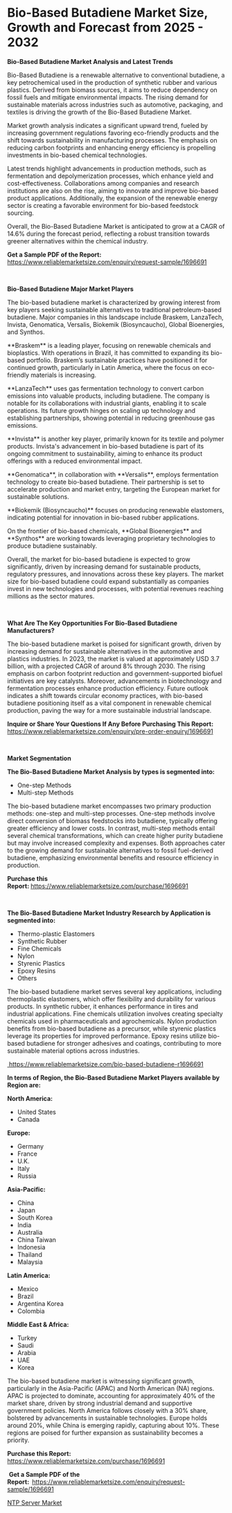 <p><h1>Bio-Based Butadiene Market Size, Growth and Forecast from 2025 - 2032</h1></p><p><strong>Bio-Based Butadiene Market Analysis and Latest Trends</strong></p>
<p><p>Bio-Based Butadiene is a renewable alternative to conventional butadiene, a key petrochemical used in the production of synthetic rubber and various plastics. Derived from biomass sources, it aims to reduce dependency on fossil fuels and mitigate environmental impacts. The rising demand for sustainable materials across industries such as automotive, packaging, and textiles is driving the growth of the Bio-Based Butadiene Market.</p><p>Market growth analysis indicates a significant upward trend, fueled by increasing government regulations favoring eco-friendly products and the shift towards sustainability in manufacturing processes. The emphasis on reducing carbon footprints and enhancing energy efficiency is propelling investments in bio-based chemical technologies.</p><p>Latest trends highlight advancements in production methods, such as fermentation and depolymerization processes, which enhance yield and cost-effectiveness. Collaborations among companies and research institutions are also on the rise, aiming to innovate and improve bio-based product applications. Additionally, the expansion of the renewable energy sector is creating a favorable environment for bio-based feedstock sourcing.</p><p>Overall, the Bio-Based Butadiene Market is anticipated to grow at a CAGR of 14.6% during the forecast period, reflecting a robust transition towards greener alternatives within the chemical industry.</p></p>
<p><strong>Get a Sample PDF of the Report:&nbsp;</strong> <a href="https://www.reliablemarketsize.com/enquiry/request-sample/1696691?utm_campaign=2442&utm_medium=2&utm_source=Github&utm_content=ia&utm_term=27032025&utm_id=bio-based-butadiene">https://www.reliablemarketsize.com/enquiry/request-sample/1696691</a></p>
<p>&nbsp;</p>
<p><strong>Bio-Based Butadiene Major Market Players</strong></p>
<p><p>The bio-based butadiene market is characterized by growing interest from key players seeking sustainable alternatives to traditional petroleum-based butadiene. Major companies in this landscape include Braskem, LanzaTech, Invista, Genomatica, Versalis, Biokemik (Biosyncaucho), Global Bioenergies, and Synthos.</p><p>**Braskem** is a leading player, focusing on renewable chemicals and bioplastics. With operations in Brazil, it has committed to expanding its bio-based portfolio. Braskem’s sustainable practices have positioned it for continued growth, particularly in Latin America, where the focus on eco-friendly materials is increasing.</p><p>**LanzaTech** uses gas fermentation technology to convert carbon emissions into valuable products, including butadiene. The company is notable for its collaborations with industrial giants, enabling it to scale operations. Its future growth hinges on scaling up technology and establishing partnerships, showing potential in reducing greenhouse gas emissions.</p><p>**Invista** is another key player, primarily known for its textile and polymer products. Invista's advancement in bio-based butadiene is part of its ongoing commitment to sustainability, aiming to enhance its product offerings with a reduced environmental impact.</p><p>**Genomatica**, in collaboration with **Versalis**, employs fermentation technology to create bio-based butadiene. Their partnership is set to accelerate production and market entry, targeting the European market for sustainable solutions.</p><p>**Biokemik (Biosyncaucho)** focuses on producing renewable elastomers, indicating potential for innovation in bio-based rubber applications. </p><p>On the frontier of bio-based chemicals, **Global Bioenergies** and **Synthos** are working towards leveraging proprietary technologies to produce butadiene sustainably. </p><p>Overall, the market for bio-based butadiene is expected to grow significantly, driven by increasing demand for sustainable products, regulatory pressures, and innovations across these key players. The market size for bio-based butadiene could expand substantially as companies invest in new technologies and processes, with potential revenues reaching millions as the sector matures.</p></p>
<p>&nbsp;</p>
<p><strong>What Are The Key Opportunities For Bio-Based Butadiene Manufacturers?</strong></p>
<p><p>The bio-based butadiene market is poised for significant growth, driven by increasing demand for sustainable alternatives in the automotive and plastics industries. In 2023, the market is valued at approximately USD 3.7 billion, with a projected CAGR of around 8% through 2030. The rising emphasis on carbon footprint reduction and government-supported biofuel initiatives are key catalysts. Moreover, advancements in biotechnology and fermentation processes enhance production efficiency. Future outlook indicates a shift towards circular economy practices, with bio-based butadiene positioning itself as a vital component in renewable chemical production, paving the way for a more sustainable industrial landscape.</p></p>
<p><strong>Inquire or Share Your Questions If Any Before Purchasing This Report:</strong> <a href="https://www.reliablemarketsize.com/enquiry/pre-order-enquiry/1696691?utm_campaign=2442&utm_medium=2&utm_source=Github&utm_content=ia&utm_term=27032025&utm_id=bio-based-butadiene">https://www.reliablemarketsize.com/enquiry/pre-order-enquiry/1696691</a></p>
<p>&nbsp;</p>
<p><strong>Market Segmentation</strong></p>
<p><strong>The Bio-Based Butadiene Market Analysis by types is segmented into:</strong></p>
<p><ul><li>One-step Methods</li><li>Multi-step Methods</li></ul></p>
<p><p>The bio-based butadiene market encompasses two primary production methods: one-step and multi-step processes. One-step methods involve direct conversion of biomass feedstocks into butadiene, typically offering greater efficiency and lower costs. In contrast, multi-step methods entail several chemical transformations, which can create higher purity butadiene but may involve increased complexity and expenses. Both approaches cater to the growing demand for sustainable alternatives to fossil fuel-derived butadiene, emphasizing environmental benefits and resource efficiency in production.</p></p>
<p><strong>Purchase this Report:&nbsp;</strong><a href="https://www.reliablemarketsize.com/purchase/1696691?utm_campaign=2442&utm_medium=2&utm_source=Github&utm_content=ia&utm_term=27032025&utm_id=bio-based-butadiene">https://www.reliablemarketsize.com/purchase/1696691</a></p>
<p>&nbsp;</p>
<p><strong>The Bio-Based Butadiene Market Industry Research by Application is segmented into:</strong></p>
<p><ul><li>Thermo-plastic Elastomers</li><li>Synthetic Rubber</li><li>Fine Chemicals</li><li>Nylon</li><li>Styrenic Plastics</li><li>Epoxy Resins</li><li>Others</li></ul></p>
<p><p>The bio-based butadiene market serves several key applications, including thermoplastic elastomers, which offer flexibility and durability for various products. In synthetic rubber, it enhances performance in tires and industrial applications. Fine chemicals utilization involves creating specialty chemicals used in pharmaceuticals and agrochemicals. Nylon production benefits from bio-based butadiene as a precursor, while styrenic plastics leverage its properties for improved performance. Epoxy resins utilize bio-based butadiene for stronger adhesives and coatings, contributing to more sustainable material options across industries.</p></p>
<p><a href="https://www.reliablemarketsize.com/bio-based-butadiene-r1696691?utm_campaign=2442&utm_medium=2&utm_source=Github&utm_content=ia&utm_term=27032025&utm_id=bio-based-butadiene">&nbsp;https://www.reliablemarketsize.com/bio-based-butadiene-r1696691</a></p>
<p><strong>In terms of Region, the Bio-Based Butadiene Market Players available by Region are:</strong></p>
<p>
    <p> <strong> North America: </strong>
        <ul>
            <li>United States</li>
            <li>Canada</li>
        </ul>
        </p> 
    <p> <strong> Europe: </strong>
        <ul>
            <li>Germany</li>
            <li>France</li>
            <li>U.K.</li>
            <li>Italy</li>
            <li>Russia</li>
        </ul>
        </p> 
    <p> <strong> Asia-Pacific: </strong>
        <ul>
            <li>China</li>
            <li>Japan</li>
            <li>South Korea</li>
            <li>India</li>
            <li>Australia</li>
            <li>China Taiwan</li>
            <li>Indonesia</li>
            <li>Thailand</li>
            <li>Malaysia</li>
        </ul>
        </p> 
    <p> <strong> Latin America: </strong>
        <ul>
            <li>Mexico</li>
            <li>Brazil</li>
            <li>Argentina Korea</li>
            <li>Colombia</li>
        </ul>
        </p> 
    <p> <strong> Middle East & Africa: </strong>
        <ul>
            <li>Turkey</li>
            <li>Saudi</li>
            <li>Arabia</li>
            <li>UAE</li>
            <li>Korea</li>
        </ul>
    </p>
    </p>
<p><p>The bio-based butadiene market is witnessing significant growth, particularly in the Asia-Pacific (APAC) and North American (NA) regions. APAC is projected to dominate, accounting for approximately 40% of the market share, driven by strong industrial demand and supportive government policies. North America follows closely with a 30% share, bolstered by advancements in sustainable technologies. Europe holds around 20%, while China is emerging rapidly, capturing about 10%. These regions are poised for further expansion as sustainability becomes a priority.</p></p>
<p><strong>Purchase this Report: </strong><a href="https://www.reliablemarketsize.com/purchase/1696691?utm_campaign=2442&utm_medium=2&utm_source=Github&utm_content=ia&utm_term=27032025&utm_id=bio-based-butadiene">https://www.reliablemarketsize.com/purchase/1696691</a></p>
<p>&nbsp;<strong>Get a Sample PDF of the Report:&nbsp;&nbsp;</strong><a href="https://www.reliablemarketsize.com/enquiry/request-sample/1696691?utm_campaign=2442&utm_medium=2&utm_source=Github&utm_content=ia&utm_term=27032025&utm_id=bio-based-butadiene">https://www.reliablemarketsize.com/enquiry/request-sample/1696691</a></p>
<p><strong></strong></p>
<p><p><a href="https://github.com/FahadAhmed223/Market-Research-Report-List-2/blob/main/ntp-server-market.md?utm_campaign=2442&utm_medium=2&utm_source=Github&utm_content=ia&utm_term=27032025&utm_id=bio-based-butadiene">NTP Server Market</a></p></p>